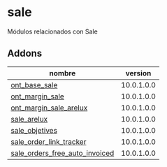 sale
=========
Módulos relacionados con Sale


Addons
----------------
nombre | version
--- | ---
[ont_base_sale](ont_base_sale/) | 10.0.1.0.0
[ont_margin_sale](ont_margin_sale/) | 10.0.1.0.0
[ont_margin_sale_arelux](ont_margin_sale_arelux/) | 10.0.1.0.0
[sale_arelux](sale_arelux/) | 10.0.1.0.0
[sale_objetives](sale_objetives/) | 10.0.1.0.0
[sale_order_link_tracker](sale_order_link_tracker/) | 10.0.1.0.0
[sale_orders_free_auto_invoiced](sale_orders_free_auto_invoiced/) | 10.0.1.0.0

